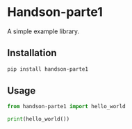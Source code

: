 # Handson-parte1

A simple example library.

## Installation

```sh
pip install handson-parte1
```

## Usage

```python
from handson-parte1 import hello_world

print(hello_world())
```
